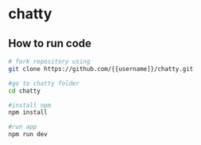 # chatty
## How to run code
```bash
# fork repository using
git clone https://github.com/{{username]}/chatty.git

#go to chatty folder
cd chatty

#install npm 
npm install

#run app
npm run dev

```
